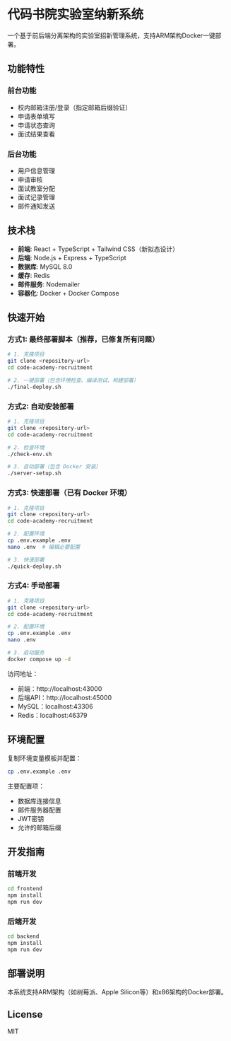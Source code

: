# 代码书院实验室纳新系统

一个基于前后端分离架构的实验室招新管理系统，支持ARM架构Docker一键部署。

## 功能特性

### 前台功能
- 校内邮箱注册/登录（指定邮箱后缀验证）
- 申请表单填写
- 申请状态查询
- 面试结果查看

### 后台功能
- 用户信息管理
- 申请审核
- 面试教室分配
- 面试记录管理
- 邮件通知发送

## 技术栈

- **前端**: React + TypeScript + Tailwind CSS（新拟态设计）
- **后端**: Node.js + Express + TypeScript
- **数据库**: MySQL 8.0
- **缓存**: Redis
- **邮件服务**: Nodemailer
- **容器化**: Docker + Docker Compose

## 快速开始

### 方式1: 最终部署脚本（推荐，已修复所有问题）

```bash
# 1. 克隆项目
git clone <repository-url>
cd code-academy-recruitment

# 2. 一键部署（包含环境检查、编译测试、构建部署）
./final-deploy.sh
```

### 方式2: 自动安装部署

```bash
# 1. 克隆项目
git clone <repository-url>
cd code-academy-recruitment

# 2. 检查环境
./check-env.sh

# 3. 自动部署（包含 Docker 安装）
./server-setup.sh
```

### 方式3: 快速部署（已有 Docker 环境）

```bash
# 1. 克隆项目
git clone <repository-url>
cd code-academy-recruitment

# 2. 配置环境
cp .env.example .env
nano .env  # 编辑必要配置

# 3. 快速部署
./quick-deploy.sh
```

### 方式4: 手动部署

```bash
# 1. 克隆项目
git clone <repository-url>
cd code-academy-recruitment

# 2. 配置环境
cp .env.example .env
nano .env

# 3. 启动服务
docker compose up -d
```

访问地址：
- 前端：http://localhost:43000
- 后端API：http://localhost:45000
- MySQL：localhost:43306
- Redis：localhost:46379

## 环境配置

复制环境变量模板并配置：

```bash
cp .env.example .env
```

主要配置项：
- 数据库连接信息
- 邮件服务器配置
- JWT密钥
- 允许的邮箱后缀

## 开发指南

### 前端开发

```bash
cd frontend
npm install
npm run dev
```

### 后端开发

```bash
cd backend
npm install
npm run dev
```

## 部署说明

本系统支持ARM架构（如树莓派、Apple Silicon等）和x86架构的Docker部署。

## License

MIT